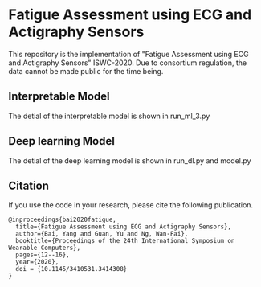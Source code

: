 ﻿# Fatigue Assessment using ECG and Actigraphy Sensors
This repository is the implementation of "Fatigue Assessment using ECG and Actigraphy Sensors" ISWC-2020.
Due to consortium regulation, the data cannot be made public for the time being.
## Interpretable Model
The detial of the interpretable model is shown in run_ml_3.py
## Deep learning Model
The detial of the deep learning model is shown in run_dl.py and model.py

## Citation
If you use the code in your research, please cite the following publication.
```
@inproceedings{bai2020fatigue,
  title={Fatigue Assessment using ECG and Actigraphy Sensors},
  author={Bai, Yang and Guan, Yu and Ng, Wan-Fai},
  booktitle={Proceedings of the 24th International Symposium on Wearable Computers},
  pages={12--16},
  year={2020},
  doi = {10.1145/3410531.3414308}
}
```
